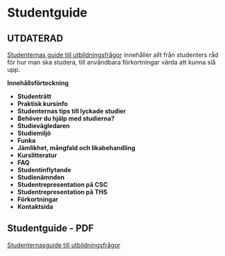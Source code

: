 # Studentguide

## UTDATERAD

[Studenternas guide till utbildningsfrågor](https://static.datasektionen.se/studier/studentguide.pdf) innehåller allt från studenters råd för hur man ska studera, till användbara förkortningar värda att kunna slå upp. 


**Innehållsförteckning**

- **Studenträtt**
- **Praktisk kursinfo**
- **Studenternas tips till lyckade studier**
- **Behöver du hjälp med studierna?**
- **Studievägledaren**
- **Studiemiljö**
- **Funka**
- **Jämlikhet, mångfald och likabehandling**
- **Kurslitteratur**
- **FAQ**
- **Studentinflytande**
- **Studienämnden**
- **Studentrepresentation på CSC**
- **Studentrepresentation på THS**
- **Förkortningar**
- **Kontaktsida**

## Studentguide - PDF
[Studenternasguide till utbildningsfrågor](https://static.datasektionen.se/studier/studentguide.pdf)
